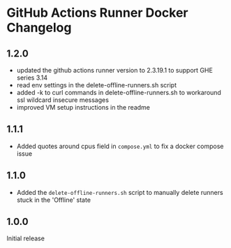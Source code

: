 # GitHub Actions Runner Docker Changelog

## 1.2.0

* updated the github actions runner version to 2.3.19.1 to support
  GHE series 3.14
* read env settings in the delete-offline-runners.sh script
* added -k to curl commands in delete-offline-runners.sh to
  workaround ssl wildcard insecure messages
* improved VM setup instructions in the readme

## 1.1.1

* Added quotes around cpus field in `compose.yml` to fix a docker
  compose issue

## 1.1.0

* Added the `delete-offline-runners.sh` script to manually delete
  runners stuck in the 'Offline' state

## 1.0.0

Initial release
